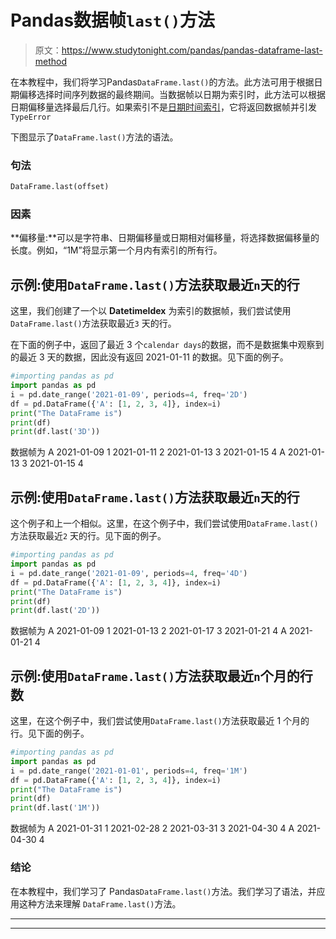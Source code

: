 # Pandas数据帧`last()`方法

> 原文：<https://www.studytonight.com/pandas/pandas-dataframe-last-method>

在本教程中，我们将学习Pandas`DataFrame.last()`的方法。此方法可用于根据日期偏移选择时间序列数据的最终期间。当数据帧以日期为索引时，此方法可以根据日期偏移量选择最后几行。如果索引不是[日期时间索引](http://pandas.pydata.org/docs/reference/api/pandas.DatetimeIndex.html#pandas.DatetimeIndex)，它将返回数据帧并引发`TypeError`

下图显示了`DataFrame.last()`方法的语法。

### 句法

```py
DataFrame.last(offset)
```

### 因素

**偏移量:**可以是字符串、日期偏移量或日期相对偏移量，将选择数据偏移量的长度。例如，“1M”将显示第一个月内有索引的所有行。

## 示例:使用`DataFrame.last()`方法获取最近`n`天的行

这里，我们创建了一个以 **DatetimeIdex** 为索引的数据帧，我们尝试使用`DataFrame.last()`方法获取最近`3` 天的行。

在下面的例子中，返回了最近 3 个`calendar days`的数据，而不是数据集中观察到的最近 3 天的数据，因此没有返回 2021-01-11 的数据。见下面的例子。

```py
#importing pandas as pd
import pandas as pd
i = pd.date_range('2021-01-09', periods=4, freq='2D')
df = pd.DataFrame({'A': [1, 2, 3, 4]}, index=i)
print("The DataFrame is")
print(df)
print(df.last('3D'))
```

数据帧为
A
2021-01-09 1
2021-01-11 2
2021-01-13 3
2021-01-15 4
A
2021-01-13 3
2021-01-15 4

## 示例:使用`DataFrame.last()`方法获取最近`n`天的行

这个例子和上一个相似。这里，在这个例子中，我们尝试使用`DataFrame.last()`方法获取最近`2` 天的行。见下面的例子。

```py
#importing pandas as pd
import pandas as pd
i = pd.date_range('2021-01-09', periods=4, freq='4D')
df = pd.DataFrame({'A': [1, 2, 3, 4]}, index=i)
print("The DataFrame is")
print(df)
print(df.last('2D'))
```

数据帧为
A
2021-01-09 1
2021-01-13 2
2021-01-17 3
2021-01-21 4
A
2021-01-21 4

## 示例:使用`DataFrame.last()`方法获取最近`n`个月的行数

这里，在这个例子中，我们尝试使用`DataFrame.last()`方法获取最近 1 个月的行。见下面的例子。

```py
#importing pandas as pd
import pandas as pd
i = pd.date_range('2021-01-01', periods=4, freq='1M')
df = pd.DataFrame({'A': [1, 2, 3, 4]}, index=i)
print("The DataFrame is")
print(df)
print(df.last('1M'))
```

数据帧为
A
2021-01-31 1
2021-02-28 2
2021-03-31 3
2021-04-30 4
A
2021-04-30 4

### 结论

在本教程中，我们学习了 Pandas`DataFrame.last()`方法。我们学习了语法，并应用这种方法来理解 `DataFrame.last()`方法。

* * *

* * *
